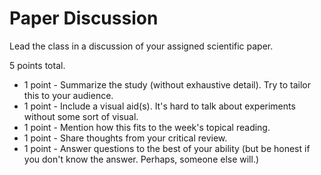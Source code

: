 # Paper Discussion

Lead the class in a discussion of your assigned scientific paper.

5 points total.

- 1 point - Summarize the study (without exhaustive detail). Try to tailor this to your audience.
- 1 point - Include a visual aid(s). It's hard to talk about experiments without some sort of visual.
- 1 point - Mention how this fits to the week's topical reading.
- 1 point - Share thoughts from your critical review.
- 1 point - Answer questions to the best of your ability (but be honest if you don't know the answer. Perhaps, someone else will.)
